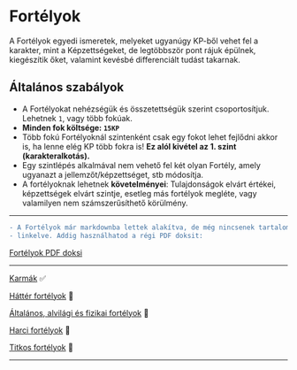 # Fortélyok

A Fortélyok egyedi ismeretek, melyeket ugyanúgy KP-ből vehet fel a karakter, mint a Képzettségeket, de legtöbbször pont rájuk épülnek, kiegészítik őket, valamint kevésbé differenciált tudást takarnak.

## Általános szabályok

- A Fortélyokat nehézségük és összetettségük szerint csoportosítjuk. Lehetnek `1`, vagy több fokúak.
- **Minden fok költsége: `15KP`**
- Több fokú Fortélyoknál szintenként csak egy fokot lehet fejlődni akkor is, ha lenne elég KP több fokra is! **Ez alól kivétel az 1. szint (karakteralkotás).**
- Egy szintlépés alkalmával nem vehető fel két olyan Fortély, amely ugyanazt a jellemzőt/képzettséget, stb módosítja.
- A fortélyoknak lehetnek **követelményei**: Tulajdonságok elvárt értékei, képzettségek elvárt szintje, esetleg más fortélyok megléte, vagy valamilyen nem számszerűsíthető körülmény.

---

```diff
- A Fortélyok már markdownba lettek alakítva, de még nincsenek tartalomjegyzékbe
- linkelve. Addig használhatod a régi PDF doksit:
```
 
[Fortélyok PDF doksi](https://github.com/kaktusztea/km100/raw/master/archive/pdf/km100_03_fortelyok.pdf?raw=true) 

---

[Karmák](031_karmak.md) ✅

[Háttér fortélyok](032_hatter_fortelyok.md) 🚧

[Általános, alvilági és fizikai fortélyok](033_altalanos_fortelyok.md) 🚧

[Harci fortélyok](034_harci_fortelyok.md) 🚧

[Titkos fortélyok](035_titkos_fortelyok.md) 🚧

---

